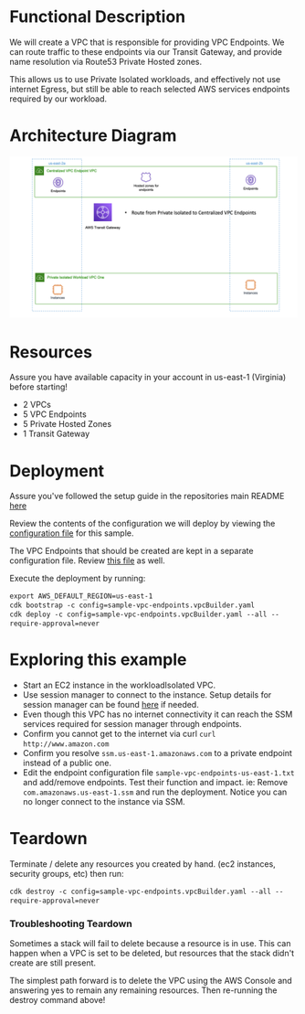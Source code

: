 # Functional Description

We will create a VPC that is responsible for providing VPC Endpoints.  We can route traffic to these endpoints via our Transit Gateway, and provide name resolution via Route53 Private Hosted zones.

This allows us to use Private Isolated workloads, and effectively not use internet Egress, but still be able to reach selected AWS services endpoints required by our workload.

# Architecture Diagram

![](../images/sample-vpc-endpoints.png)

# Resources

Assure you have available capacity in your account in us-east-1 (Virginia) before starting!

- 2 VPCs
- 5 VPC Endpoints
- 5 Private Hosted Zones
- 1 Transit Gateway

# Deployment

Assure you've followed the setup guide in the repositories main README [here](../README.md)

Review the contents of the configuration we will deploy by viewing the [configuration file](sample-vpc-endpoints.vpcBuilder.yaml) for this sample.

The VPC Endpoints that should be created are kept in a separate configuration file.  Review [this file](sample-vpc-endpoints-us-east-1.txt) as well.

Execute the deployment by running:

```text
export AWS_DEFAULT_REGION=us-east-1
cdk bootstrap -c config=sample-vpc-endpoints.vpcBuilder.yaml
cdk deploy -c config=sample-vpc-endpoints.vpcBuilder.yaml --all --require-approval=never
```

# Exploring this example

- Start an EC2 instance in the workloadIsolated VPC.
- Use session manager to connect to the instance.  Setup details for session manager can be found [here](https://docs.aws.amazon.com/systems-manager/latest/userguide/session-manager-getting-started.html) if needed.
- Even though this VPC has no internet connectivity it can reach the SSM services required for session manager through endpoints.
- Confirm you cannot get to the internet via curl `curl http://www.amazon.com`
- Confirm you resolve `ssm.us-east-1.amazonaws.com` to a private endpoint instead of a public one.
- Edit the endpoint configuration file `sample-vpc-endpoints-us-east-1.txt` and add/remove endpoints.  Test their function and impact.  ie: Remove `com.amazonaws.us-east-1.ssm` and run the deployment.  Notice you can no longer connect to the instance via SSM.

# Teardown

Terminate / delete any resources you created by hand.  (ec2 instances, security groups, etc) then run:

```
cdk destroy -c config=sample-vpc-endpoints.vpcBuilder.yaml --all --require-approval=never
```

### Troubleshooting Teardown

Sometimes a stack will fail to delete because a resource is in use.  This can happen when a VPC is set to be deleted, but resources that the stack didn't create are still present.

The simplest path forward is to delete the VPC using the AWS Console and answering yes to remain any remaining resources.  Then re-running the destroy command above!
